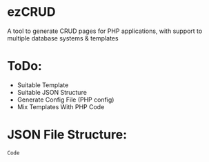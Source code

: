 # ezCRUD
A tool to generate CRUD pages for PHP applications, with support to multiple database systems &amp; templates

# ToDo:

* Suitable Template
* Suitable JSON Structure
* Generate Config File (PHP config)
* Mix Templates With PHP Code

# JSON File Structure:
    Code